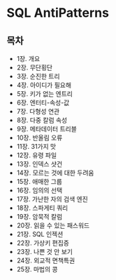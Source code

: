 # SQL AntiPatterns
## 목차
- 1장. 개요
- 2장. 무단횡단
- 3장. 순진한 트리
- 4장. 아이디가 필요해
- 5장. 키가 없는 엔트리
- 6장. 엔터티-속성-값
- 7장. 다형성 연관
- 8장. 다중 칼럼 속성
- 9장. 메타데이터 트리블
- 10장. 반올림 오류
- 11장. 31가지 맛
- 12장. 유령 파일
- 13장. 인덱스 샷건
- 14장. 모르는 것에 대한 두려움
- 15장. 애매한 그룹
- 16장. 임의의 선택
- 17장. 가난한 자의 검색 엔진
- 18장. 스파게티 쿼리
- 19장. 암묵적 칼럼
- 20장. 읽을 수 있는 패스워드
- 21장. SQL 인젝션
- 22장. 가상키 편집증
- 23장. 나쁜 것 안 보기
- 24장. 외교적 면책특권
- 25장. 마법의 콩